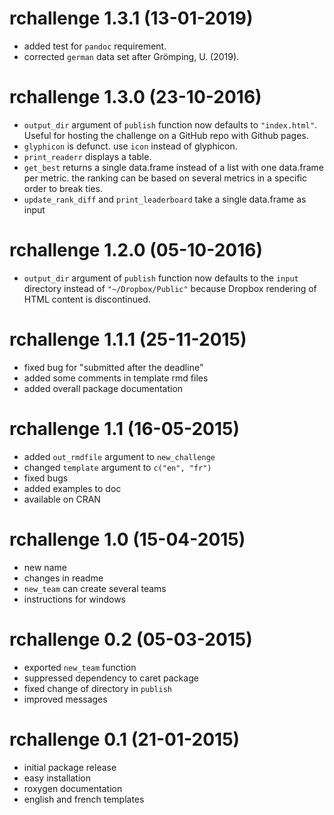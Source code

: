 # rchallenge 1.3.1 (13-01-2019)
- added test for `pandoc` requirement.
- corrected `german` data set after Grömping, U. (2019).

# rchallenge 1.3.0 (23-10-2016)
- `output_dir` argument of `publish` function now defaults to `"index.html"`. Useful for hosting the challenge on a GitHub repo with Github pages.
- `glyphicon` is defunct. use `icon` instead of glyphicon.
- `print_readerr` displays a table.
- `get_best` returns a single data.frame instead of a list with one data.frame per metric. the ranking can be based on several metrics in a specific order to break ties.
- `update_rank_diff` and `print_leaderboard` take a single data.frame as input

# rchallenge 1.2.0 (05-10-2016)
- `output_dir` argument of `publish` function now defaults to the `input` directory instead of `"~/Dropbox/Public"` because Dropbox rendering of HTML content is discontinued.

# rchallenge 1.1.1 (25-11-2015)
- fixed bug for "submitted after the deadline"
- added some comments in template rmd files
- added overall package documentation

# rchallenge 1.1 (16-05-2015)
- added `out_rmdfile` argument to `new_challenge`
- changed `template` argument to `c("en", "fr")`
- fixed bugs
- added examples to doc
- available on CRAN

# rchallenge 1.0 (15-04-2015)
- new name
- changes in readme
- `new_team` can create several teams
- instructions for windows

# rchallenge 0.2 (05-03-2015)
- exported `new_team` function
- suppressed dependency to caret package
- fixed change of directory in `publish`
- improved messages

# rchallenge 0.1 (21-01-2015)
- initial package release
- easy installation
- roxygen documentation
- english and french templates
